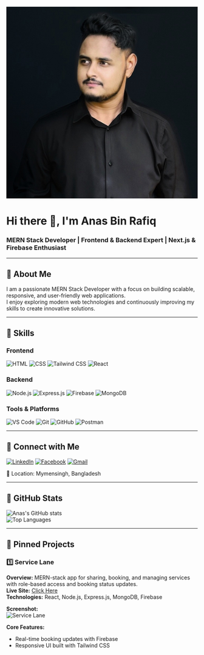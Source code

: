 <!-- Banner Image -->
![Banner](./Image/anas.png)

# Hi there 👋, I'm Anas Bin Rafiq
### MERN Stack Developer | Frontend & Backend Expert | Next.js & Firebase Enthusiast

---

## 🔹 About Me
I am a passionate MERN Stack Developer with a focus on building scalable, responsive, and user-friendly web applications.  
I enjoy exploring modern web technologies and continuously improving my skills to create innovative solutions.  

---

## 🔹 Skills

### Frontend
![HTML](https://img.shields.io/badge/HTML-E34F26?style=for-the-badge&logo=html5&logoColor=white)
![CSS](https://img.shields.io/badge/CSS-1572B6?style=for-the-badge&logo=css3&logoColor=white)
![Tailwind CSS](https://img.shields.io/badge/Tailwind%20CSS-06B6D4?style=for-the-badge&logo=tailwind-css&logoColor=white)
![React](https://img.shields.io/badge/React-61DAFB?style=for-the-badge&logo=react&logoColor=black)

### Backend
![Node.js](https://img.shields.io/badge/Node.js-339933?style=for-the-badge&logo=node.js&logoColor=white)
![Express.js](https://img.shields.io/badge/Express.js-000000?style=for-the-badge&logo=express&logoColor=white)
![Firebase](https://img.shields.io/badge/Firebase-FFCA28?style=for-the-badge&logo=firebase&logoColor=black)
![MongoDB](https://img.shields.io/badge/MongoDB-47A248?style=for-the-badge&logo=mongodb&logoColor=white)

### Tools & Platforms
![VS Code](https://img.shields.io/badge/VS%20Code-007ACC?style=for-the-badge&logo=visual-studio-code&logoColor=white)
![Git](https://img.shields.io/badge/Git-F05032?style=for-the-badge&logo=git&logoColor=white)
![GitHub](https://img.shields.io/badge/GitHub-181717?style=for-the-badge&logo=github&logoColor=white)
![Postman](https://img.shields.io/badge/Postman-FF6C37?style=for-the-badge&logo=postman&logoColor=white)

---

## 🔹 Connect with Me
[![LinkedIn](https://img.shields.io/badge/LinkedIn-0A66C2?style=for-the-badge&logo=linkedin&logoColor=white)](https://www.linkedin.com/in/anas-bin-rafiq-284573371/)
[![Facebook](https://img.shields.io/badge/Facebook-1877F2?style=for-the-badge&logo=facebook&logoColor=white)](https://www.facebook.com/abr.anas.9/)
[![Gmail](https://img.shields.io/badge/Gmail-D14836?style=for-the-badge&logo=gmail&logoColor=white)](mailto:rafiqanas43@gmail.com)

📍 Location: Mymensingh, Bangladesh  

---

## 🔹 GitHub Stats
![Anas's GitHub stats](https://github-readme-stats.vercel.app/api?username=Anas011232&show_icons=true&theme=tokyonight)  
![Top Languages](https://github-readme-stats.vercel.app/api/top-langs/?username=Anas011232&layout=compact&theme=tokyonight)

---

## 🔹 Pinned Projects

### 1️⃣ Service Lane
**Overview:** MERN-stack app for sharing, booking, and managing services with role-based access and booking status updates.  
**Live Site:** [Click Here](https://aeleven-66e92.web.app/)  
**Technologies:** React, Node.js, Express.js, MongoDB, Firebase  

**Screenshot:**  
![Service Lane](./Image/Screenshot%202025-10-06%20153523.png)

**Core Features:** 

- Real-time booking updates with Firebase  
- Responsive UI built with Tailwind CSS  

